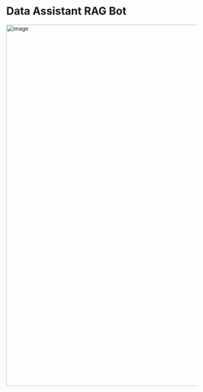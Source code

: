 # Data Assistant RAG Bot

<img width="959" alt="image" src="https://github.com/user-attachments/assets/7196ad0c-7057-4a00-9c91-b6463a26f5fc" />
